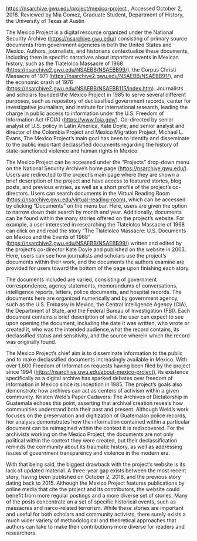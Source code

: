 https://nsarchive.gwu.edu/project/mexico-project , Accessed October 2, 2018. 
Reviewed by Mia Gomez, Graduate Student, Department of History, the University of Texas at Austin

The Mexico Project is a digital resource organized under the National Security Archive (https://nsarchive.gwu.edu/) consisting of primary source documents from government agencies in both the United States and Mexico. Authors, journalists, and historians contextualize these documents, including them in specific narratives about important events in Mexican history, such as the Tlatelolco Massacre of 1968 (https://nsarchive2.gwu.edu/NSAEBB/NSAEBB99/), the Corpus Christi Massacre of 1971 (https://nsarchive2.gwu.edu/NSAEBB/NSAEBB91/), and the economic crash of 1976 (https://nsarchive2.gwu.edu/NSAEBB/NSAEBB115/index.htm). Journalists and scholars founded the Mexico Project in 1985 to serve several different purposes, such as repository of declassified government records, center for investigative journalism, and institute for international research, leading the charge in public access to information under the U.S. Freedom of Information Act (FOIA) (https://www.foia.gov/). Co-directed by senior analyst of U.S. policy in Latin America, Kate Doyle, and senior analyst and director of the Colombia Project and Mexico Migration Project, Michael L. Evans, The Mexico Project’s main goal has been to identify and disseminate to the public important declassified documents regarding the history of state-sanctioned violence and human rights in Mexico. 

The Mexico Project can be accessed under the “Projects” drop-down menu on the National Security Archive’s home page (https://nsarchive.gwu.edu/). Users are redirected to the project’s main page where they are shown a brief description of the project and have access to featured stories, blog posts, and previous entries, as well as a short profile of the project’s co-directors. Users can search documents in the Virtual Reading Room (https://nsarchive.gwu.edu/virtual-reading-room), which can be accessed by clicking “Documents” on the menu bar. Here, users are given the option to narrow down their search by month and year. Additionally, documents can be found within the many stories offered on the project’s website. For example, a user interested in researching the Tlatelolco Massacre of 1968 can click on and read the story “The Tlatelolco Massacre: U.S. Documents on Mexico and the Events of 1968” (https://nsarchive2.gwu.edu/NSAEBB/NSAEBB99/) written and edited by the project’s co-director Kate Doyle and published on the website in 2003. Here, users can see how journalists and scholars use the project’s documents within their work, and the documents the authors examine are provided for users toward the bottom of the page upon finishing each story. 

The documents included are varied, consisting of government correspondence, agency statements, memorandums of conversations, intelligence reports, letters, police documents, and hospital records. The documents here are organized numerically and by government agency, such as the U.S. Embassy in Mexico, the Central Intelligence Agency (CIA), the Department of State, and the Federal Bureau of Investigation (FBI). Each document contains a brief description of what the user can expect to see upon opening the document, including the date it was written, who wrote or created it, who was the intended audience,what the record contains, its declassified status and sensitivity, and the source wherein which the record was originally found. 

The Mexico Project’s chief aim is to disseminate information to the public and to make declassified documents increasingly available in Mexico. With over 1,600 Freedom of Information requests having been filed by the project since 1994 (https://nsarchive.gwu.edu/about-mexico-project), its existence specifically as a digital archive has sparked debates over freedom of information in Mexico since its inception in 1985. The project’s goals also demonstrate how archives can act as centers of activism within a given community. Kristen Weld’s Paper Cadavers: The Archives of Dictatorship in Guatemala echoes this point, asserting that archival creation reveals how communities understand both their past and present. Although Weld’s work focuses on the preservation and digitization of Guatemalan police records, her analysis demonstrates how the information contained within a particular document can be reimagined within the context it is rediscovered. For the archivists working on the Mexico Project, the documents are not only political within the context they were created, but their declassification reminds the community about its traumatic history, as well as addressing issues of government transparency and violence in the modern era. 

With that being said, the biggest drawback with the project’s website is its lack of updated material. A three-year gap exists between the most recent story, having been published on October 2, 2018, and the previous story dating back to 2015. Although the Mexico Project features publications by online media that cite the project and its contributors, the website could benefit from more regular postings and a more diverse set of stories. Many of the posts concentrate on a set of specific historical events, such as massacres and narco-related terrorism. While these stories are important and useful for both scholars and community activists, there surely exists a much wider variety of methodological and theoretical approaches that authors can take to make their contributions more diverse for readers and researchers.
